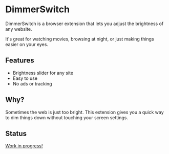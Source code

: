 # DimmerSwitch

DimmerSwitch is a browser extension that lets you adjust the brightness of any website.

It's great for watching movies, browsing at night, or just making things easier on your eyes.

## Features

- Brightness slider for any site
- Easy to use
- No ads or tracking

## Why?

Sometimes the web is just too bright. This extension gives you a quick way to dim things down without touching your screen settings.

## Status

[Work in progress!](https://github.com/ASGA-RD/DimmerSwitch)
